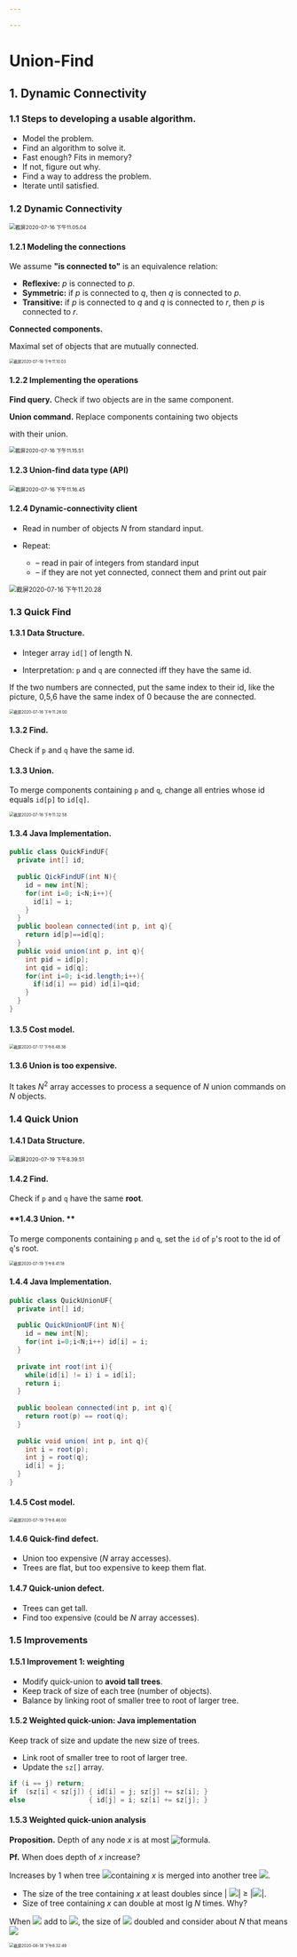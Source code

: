 ```yaml
---

---
```


# Union-Find

## 1. Dynamic Connectivity

### 1.1 Steps to developing a usable algorithm.

- Model the problem.
- Find an algorithm to solve it.
- Fast enough? Fits in memory?
- If not, figure out why.
- Find a way to address the problem. 
- Iterate until satisfied.

### 1.2 Dynamic Connectivity

<img src="Union-Find.assets/Dynamic_Connectivity.png" alt="截屏2020-07-16 下午11.05.04" style="zoom:67%;" />

#### 1.2.1 Modeling the connections

We assume **"is connected to"** is an equivalence relation:

- **Reflexive:** *p* is connected to *p*.
- **Symmetric:** if *p* is connected to *q*, then *q* is connected to *p*. 
- **Transitive:** if *p* is connected to *q* and *q* is connected to *r*, then *p* is connected to *r*.

**Connected components.** 

Maximal set of objects that are mutually connected.

<img src="Union-Find.assets/截屏2020-07-16 下午11.10.03.png" alt="截屏2020-07-16 下午11.10.03" style="zoom: 50%;" />

#### 1.2.2 Implementing the operations

**Find query.** Check if two objects are in the same component.

**Union command.** Replace components containing two objects

with their union.

<img src="Union-Find.assets/截屏2020-07-16 下午11.15.51.png" alt="截屏2020-07-16 下午11.15.51" style="zoom:67%;" />

#### 1.2.3 Union-find data type (API)

<img src="Union-Find.assets/截屏2020-07-16 下午11.16.45.png" alt="截屏2020-07-16 下午11.16.45" style="zoom:67%;" />

#### 1.2.4 Dynamic-connectivity client

- Read in number of objects *N* from standard input. 

- Repeat:
  - –  read in pair of integers from standard input
  - –  if they are not yet connected, connect them and print out pair

<img src="Union-Find.assets/截屏2020-07-16 下午11.20.28.png" alt="截屏2020-07-16 下午11.20.28" style="zoom:80%;" />

### 1.3 Quick Find

#### **1.3.1  Data Structure**.

- Integer array `id[]` of length N.

- Interpretation: `p` and `q` are connected iff they have the same id.

If the two numbers are connected, put the same index to their id, like the picture, 0,5,6 have the same index of 0 because the are connected.

<img src="Union-Find.assets/截屏2020-07-16 下午11.28.00.png" alt="截屏2020-07-16 下午11.28.00" style="zoom:50%;" />

#### 1.3.2 Find.

Check if `p` and `q` have the same id.

#### 1.3.3 Union. 

To merge components containing `p` and `q`, change all entries whose id equals `id[p]` to `id[q]`.

<img src="Union-Find.assets/截屏2020-07-16 下午11.32.58.png" alt="截屏2020-07-16 下午11.32.58" style="zoom:50%;" />

#### 1.3.4 Java Implementation.

```java
public class QuickFindUF{
  private int[] id;
  
  public QickFindUF(int N){
    id = new int[N];
    for(int i=0; i<N;i++){
      id[i] = i;
    }
  }
  public boolean connected(int p, int q){
    return id[p]==id[q];
  }
  public void union(int p, int q){
    int pid = id[p];
    int qid = id[q];
    for(int i=0; i<id.length;i++){
      if(id[i] == pid) id[i]=qid;
    }
  }
}
```

#### 1.3.5 Cost model.

<img src="Union-Find.assets/截屏2020-07-17 下午8.48.36.png" alt="截屏2020-07-17 下午8.48.36" style="zoom:50%;" />

#### 1.3.6 Union is too expensive.

It takes $N^2$ array accesses to process a sequence of $N$ union commands on $N$ objects.

### 1.4 Quick Union

#### 1.4.1 Data Structure.

<img src="Union-Find.assets/截屏2020-07-19 下午8.39.51.png" alt="截屏2020-07-19 下午8.39.51" style="zoom:67%;" />

#### 1.4.2 Find. 

Check if `p` and `q` have the same **root**.

#### **1.4.3 **Union**. **

To merge components containing `p` and `q`, set the `id` of `p`'s root to the id of `q`'s root.

<img src="Union-Find.assets/截屏2020-07-19 下午8.41.18.png" alt="截屏2020-07-19 下午8.41.18" style="zoom:50%;" />

#### 1.4.4 Java Implementation.

```java
public class QuickUnionUF{
  private int[] id;
  
  public QuickUnionUF(int N){
    id = new int[N];
    for(int i=0;i<N;i++) id[i] = i;
  }
  
  private int root(int i){
    while(id[i] != i) i = id[i];
    return i;
  }
  
  public boolean connected(int p, int q){
    return root(p) == root(q);
  }
  
  public void union( int p, int q){
    int i = root(p);
    int j = root(q);
    id[i] = j;
  }
}
```

#### 1.4.5 Cost model.

<img src="Union-Find.assets/截屏2020-07-19 下午8.46.00.png" alt="截屏2020-07-19 下午8.46.00" style="zoom:50%;" />

#### 1.4.6 Quick-find defect.

- Union too expensive (*N* array accesses).
- Trees are flat, but too expensive to keep them flat.

#### 1.4.7 Quick-union defect.

- Trees can get tall.
- Find too expensive (could be *N* array accesses).

### 1.5 Improvements

#### 1.5.1 Improvement 1: weighting

- Modify quick-union to **avoid tall trees**.
- Keep track of size of each tree (number of objects).
- Balance by linking root of smaller tree to root of larger tree.

#### **1.5.2 Weighted quick-union: Java implementation**

Keep track of size and update the new size of trees.

- Link root of smaller tree to root of larger tree. 
- Update the `sz[]` array.

```java
if (i == j) return;
if  (sz[i] < sz[j]) { id[i] = j; sz[j] += sz[i]; }
else                { id[j] = i; sz[i] += sz[j]; }
```

#### 1.5.3 Weighted quick-union analysis

**Proposition.** Depth of any node *x* is at most ![formula](https://render.githubusercontent.com/render/math?math=lgN).

**Pf.** When does depth of *x* increase?

Increases by 1 when tree ![](http://latex.codecogs.com/svg.latex?\\T_1)containing *x* is merged into another tree ![](http://latex.codecogs.com/svg.latex?\\T_2).

- The size of the tree containing *x* at least doubles since | ![](http://latex.codecogs.com/svg.latex?\\T_2)| ≥ |![](http://latex.codecogs.com/svg.latex?\\T_1)|.
- Size of tree containing *x* can double at most lg *N* times. Why?

When ![](http://latex.codecogs.com/svg.latex?\\T_1) add to ![](http://latex.codecogs.com/svg.latex?\\T_2), the size of ![](http://latex.codecogs.com/svg.latex?\\T_1) doubled and consider about *N* that means ![](http://latex.codecogs.com/svg.latex?\\N=2^x) 

<img src="Union-Find.assets/截屏2020-08-18 下午8.32.49.png" alt="截屏2020-08-18 下午8.32.49" style="zoom:50%;" />

